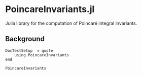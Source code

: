 # PoincareInvariants.jl

Julia library for the computation of Poincaré integral invariants.

## Background

```@meta
DocTestSetup  = quote
    using PoincareInvariants
end
```

```@docs
PoincareInvariants
```
